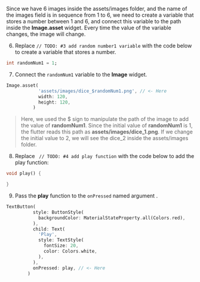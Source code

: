 Since we have 6 images inside the assets/images folder, and the name of the images field is in sequence from 1 to 6, we need to create a variable that stores a number between 1 and 6, and connect this variable to the path inside the **Image.asset** widget. Every time the value of the variable changes, the image will change.

6. Replace `// TODO: #3 add random number1 variable` with the code below to create a variable that stores a number.

```dart
int randomNum1 = 1;
```

7. Connect the `randomNum1` variable to the **Image** widget.

```dart
Image.asset(
            'assets/images/dice_$randomNum1.png', // <- Here
            width: 120,
            height: 120,
          )
```

> Here, we used the $ sign to manipulate the path of the image to add the value of **randomNum1**. Since the initial value of **randomNum1** is 1, the flutter reads this path as **assets/images/dice_1.png**. If we change the initial value to 2, we will see the dice_2 inside the assets/images folder.

8. Replace ` // TODO: #4 add play function` with the code below to add the play function:

```dart
void play() {

}
```

9. Pass the **play** function to the `onPressed` named argument .

```dart
TextButton(
          style: ButtonStyle(
            backgroundColor: MaterialStateProperty.all(Colors.red),
          ),
          child: Text(
            'Play',
            style: TextStyle(
              fontSize: 20,
              color: Colors.white,
            ),
          ),
          onPressed: play, // <- Here
        )
```
